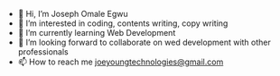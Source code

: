 - 👋 Hi, I’m Joseph Omale Egwu 
- 👀 I’m interested in coding, contents writing, copy writing
- 🌱 I’m currently learning Web Development 
- 💞️ I’m looking forward to collaborate on wed development with other professionals 
- 📫 How to reach me joeyoungtechnologies@gmail.com

<!---
Joeyoungbig/Joeyoungbig is a ✨ special ✨ repository because its `README.md` (this file) appears on your GitHub profile.
You can click the Preview link to take a look at your changes.
--->
